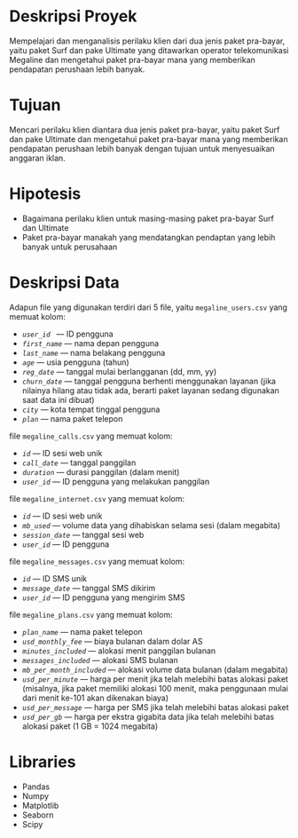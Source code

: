 # Deskripsi Proyek

Mempelajari dan menganalisis perilaku klien dari dua jenis paket pra-bayar, yaitu paket Surf dan pake Ultimate yang ditawarkan operator telekomunikasi Megaline dan mengetahui paket pra-bayar mana yang memberikan pendapatan perushaan lebih banyak. 

# Tujuan

Mencari perilaku klien diantara dua jenis paket pra-bayar, yaitu paket Surf dan pake Ultimate dan mengetahui paket pra-bayar mana yang memberikan pendapatan perushaan lebih banyak dengan tujuan untuk menyesuaikan anggaran iklan.

# Hipotesis

- Bagaimana perilaku klien untuk masing-masing paket pra-bayar Surf dan Ultimate
- Paket pra-bayar manakah yang mendatangkan pendaptan yang lebih banyak untuk perusahaan

# Deskripsi Data

Adapun file yang digunakan terdiri dari 5 file, yaitu `megaline_users.csv` yang memuat kolom:

- *`user_id `* — ID pengguna
- *`first_name`* — nama depan pengguna
- *`last_name`* — nama belakang pengguna
- *`age`* — usia pengguna (tahun)
- *`reg_date`* — tanggal mulai berlangganan (dd, mm, yy)
- *`churn_date`* — tanggal pengguna berhenti menggunakan layanan (jika nilainya hilang atau tidak ada, berarti paket layanan sedang digunakan saat data ini dibuat)
- *`city`* — kota tempat tinggal pengguna
- *`plan`* — nama paket telepon

file `megaline_calls.csv` yang memuat kolom:

- *`id`* — ID sesi web unik
- *`call_date`* — tanggal panggilan
- *`duration`* — durasi panggilan (dalam menit)
- *`user_id`* — ID pengguna yang melakukan panggilan

file `megaline_internet.csv` yang memuat kolom:

- *`id`* — ID sesi web unik
- *`mb_used`* — volume data yang dihabiskan selama sesi (dalam megabita)
- *`session_date`* — tanggal sesi web
- *`user_id`* — ID pengguna

file `megaline_messages.csv` yang memuat kolom:

- *`id`* — ID SMS unik
- *`message_date`* — tanggal SMS dikirim
- *`user_id`* — ID pengguna yang mengirim SMS

file `megaline_plans.csv` yang memuat kolom:

- *`plan_name`* — nama paket telepon
- *`usd_monthly_fee`* — biaya bulanan dalam dolar AS
- *`minutes_included`* — alokasi menit panggilan bulanan
- *`messages_included`* — alokasi SMS bulanan
- *`mb_per_month_included`* — alokasi volume data bulanan (dalam megabita)
- *`usd_per_minute`* — harga per menit jika telah melebihi batas alokasi paket (misalnya, jika paket memiliki alokasi 100 menit, maka penggunaan mulai dari menit ke-101 akan dikenakan biaya)
- *`usd_per_message`* — harga per SMS jika telah melebihi batas alokasi paket
- *`usd_per_gb`* — harga per ekstra gigabita data jika telah melebihi batas alokasi paket (1 GB = 1024 megabita)


# Libraries

- Pandas
- Numpy
- Matplotlib
- Seaborn
- Scipy

